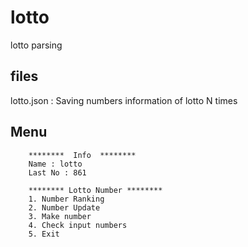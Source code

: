 # lotto
lotto parsing

## files
lotto.json : Saving numbers information of lotto N times 

## Menu
```
    ********  Info  ********
    Name : lotto
    Last No : 861
    
    ******** Lotto Number ********
    1. Number Ranking
    2. Number Update
    3. Make number
    4. Check input numbers
    5. Exit
```
